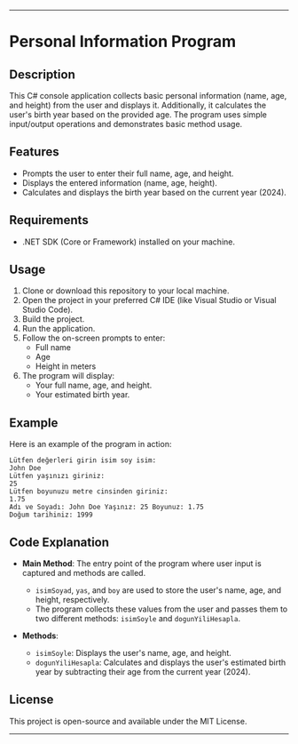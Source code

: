 
---

# Personal Information Program

## Description

This C# console application collects basic personal information (name, age, and height) from the user and displays it. Additionally, it calculates the user's birth year based on the provided age. The program uses simple input/output operations and demonstrates basic method usage.

## Features

- Prompts the user to enter their full name, age, and height.
- Displays the entered information (name, age, height).
- Calculates and displays the birth year based on the current year (2024).

## Requirements

- .NET SDK (Core or Framework) installed on your machine.

## Usage

1. Clone or download this repository to your local machine.
2. Open the project in your preferred C# IDE (like Visual Studio or Visual Studio Code).
3. Build the project.
4. Run the application.
5. Follow the on-screen prompts to enter:
   - Full name
   - Age
   - Height in meters
6. The program will display:
   - Your full name, age, and height.
   - Your estimated birth year.

## Example

Here is an example of the program in action:

```
Lütfen değerleri girin isim soy isim:
John Doe
Lütfen yaşınızı giriniz:
25
Lütfen boyunuzu metre cinsinden giriniz:
1.75
Adı ve Soyadı: John Doe Yaşınız: 25 Boyunuz: 1.75
Doğum tarihiniz: 1999
```

## Code Explanation

- **Main Method**: The entry point of the program where user input is captured and methods are called.
  - `isimSoyad`, `yas`, and `boy` are used to store the user's name, age, and height, respectively.
  - The program collects these values from the user and passes them to two different methods: `isimSoyle` and `dogunYiliHesapla`.
  
- **Methods**:
  - `isimSoyle`: Displays the user's name, age, and height.
  - `dogunYiliHesapla`: Calculates and displays the user's estimated birth year by subtracting their age from the current year (2024).

## License

This project is open-source and available under the MIT License.

---

